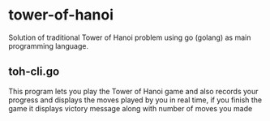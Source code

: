 # tower-of-hanoi
Solution of traditional Tower of Hanoi problem using go (golang) as main programming language.

## toh-cli.go
This program lets you play the Tower of Hanoi game and also records your progress and displays the moves played by you in real time, if you finish the game it displays victory message along with number of moves you made

